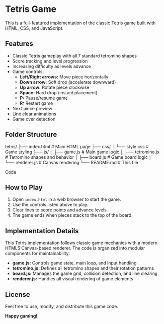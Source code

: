 # Tetris Game

This is a full-featured implementation of the classic Tetris game built with HTML, CSS, and JavaScript.

## Features

- Classic Tetris gameplay with all 7 standard tetromino shapes
- Score tracking and level progression
- Increasing difficulty as levels advance
- Game controls:
  - **Left/Right arrows:** Move piece horizontally
  - **Down arrow:** Soft drop (accelerate downward)
  - **Up arrow:** Rotate piece clockwise
  - **Space:** Hard drop (instant placement)
  - **P:** Pause/resume game
  - **R:** Restart game
- Next piece preview
- Line clear animations
- Game over detection

## Folder Structure

tetris/ ├── index.html # Main HTML page ├── css/ │ └── style.css # Game styling ├── js/ │ ├── game.js # Main game logic │ ├── tetromino.js # Tetromino shapes and behavior │ ├── board.js # Game board logic │ └── renderer.js # Canvas rendering └── README.md # This file

Code

## How to Play

1. Open `index.html` in a web browser to start the game.
2. Use the controls listed above to play.
3. Clear lines to score points and advance levels.
4. The game ends when pieces stack to the top of the board.

## Implementation Details

This Tetris implementation follows classic game mechanics with a modern HTML5 Canvas-based renderer. The code is organized into modular components for maintainability:

- **game.js:** Controls game state, main loop, and input handling
- **tetromino.js:** Defines all tetromino shapes and their rotation patterns
- **board.js:** Manages the game grid, collision detection, and line clearing
- **renderer.js:** Handles all visual rendering of game elements

## License

Feel free to use, modify, and distribute this game code.

**Happy gaming!**
